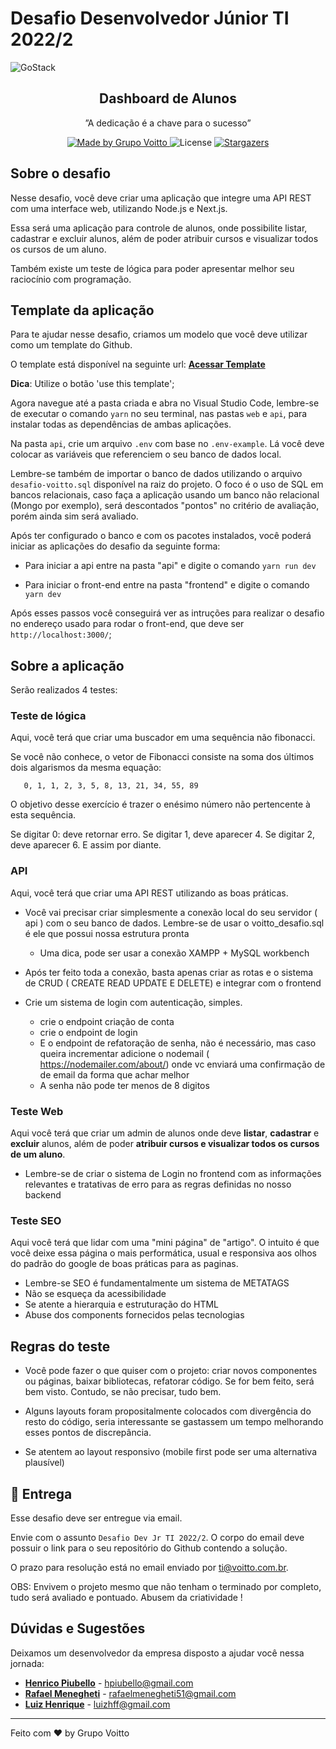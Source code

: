 # Desafio Desenvolvedor Júnior TI 2022/2

<img alt="GoStack" src="https://www.voitto.com.br/assets/videos/home_header.jpg" />

<h2 align="center">
  Dashboard de Alunos
</h2>

<p align="center">”A dedicação é a chave para o sucesso”</p>

<p align="center">

  <a href="https://www.voitto.com.br" target="_blank">
    <img alt="Made by Grupo Voitto" src="https://img.shields.io/badge/made%20by-Grupo Voitto-%23000">
  </a>

  <img alt="License" src="https://img.shields.io/badge/license-MIT-%23000">

  <a href="https://github.com/Grupo-Voitto/desafio-estagio/stargazers">
    <img alt="Stargazers" src="https://img.shields.io/github/stars/Grupo-Voitto/desafio-estagio?style=social">
  </a>
</p>


## Sobre o desafio

Nesse desafio, você deve criar uma aplicação que integre uma API REST com uma interface web, utilizando Node.js e Next.js.

Essa será uma aplicação para controle de alunos, onde possibilite listar, cadastrar e excluir alunos, além de poder atribuir cursos e visualizar todos os cursos de um aluno.

Também existe um teste de lógica para poder apresentar melhor seu raciocínio com programação. 

## Template da aplicação

Para te ajudar nesse desafio, criamos um modelo que você deve utilizar como um template do Github.

O template está disponível na seguinte url: **[Acessar Template](https://github.com/grupovoitto/desafio-dev-jr)**

**Dica**: Utilize o botão 'use this template';

Agora navegue até a pasta criada e abra no Visual Studio Code, lembre-se de executar o comando `yarn` no seu terminal, nas pastas `web` e `api`, para instalar todas as dependências de ambas aplicações.

Na pasta `api`, crie um arquivo `.env` com base no `.env-example`. Lá você deve colocar as variáveis que referenciem o seu banco de dados local.

Lembre-se também de importar o banco de dados utilizando o arquivo `desafio-voitto.sql` disponível na raiz do projeto. O foco é o uso de SQL em bancos relacionais, caso faça a aplicação usando um banco não relacional (Mongo por exemplo), será descontados "pontos" no critério de avaliação, porém ainda sim será avaliado.

Após ter configurado o banco e com os pacotes instalados, você poderá iniciar as aplicações do desafio da seguinte forma:
   
   - Para iniciar a api entre na pasta "api" e digite o comando `yarn run dev`
   
   - Para iniciar o front-end entre na pasta "frontend" e digite o comando `yarn dev`

Após esses passos você conseguirá ver as intruções para realizar o desafio no endereço usado para rodar o front-end, que deve ser `http://localhost:3000/`;

## Sobre a aplicação

Serão realizados 4 testes:


### Teste de lógica

Aqui, você terá que criar uma buscador em uma sequência não fibonacci.

Se você não conhece, o vetor de Fibonacci consiste na soma dos últimos
dois algarismos da mesma equação:

```
   0, 1, 1, 2, 3, 5, 8, 13, 21, 34, 55, 89
```

O objetivo desse exercício é trazer o enésimo número não pertencente à
esta sequência.

Se digitar 0: deve retornar erro. Se digitar 1, deve aparecer 4. Se
digitar 2, deve aparecer 6. E assim por diante.

### API

Aqui, você terá que criar uma API REST utilizando as boas práticas.

- Você vai precisar criar simplesmente a conexão local do seu servidor ( api ) com o seu banco de dados. Lembre-se de usar o voitto_desafio.sql é ele que possui nossa estrutura pronta
  - Uma dica, pode ser usar a conexão XAMPP + MySQL workbench

- Após ter feito toda a conexão, basta apenas criar as rotas e o sistema de  CRUD ( CREATE READ UPDATE E DELETE) e integrar com o frontend

- Crie um sistema de login com autenticação, simples.
  - crie o endpoint criação de conta
  - crie o endpoint de login
  - E o endpoint de refatoração de senha, não é necessário, mas caso queira incrementar adicione o nodemail ( https://nodemailer.com/about/) onde vc enviará uma confirmação de de email da forma que achar melhor
  - A senha não pode ter menos de 8 digitos

### Teste Web

Aqui você terá que criar um admin de alunos onde deve **listar**, **cadastrar** e **excluir** alunos, além de poder **atribuir cursos e visualizar todos os cursos de um aluno**.

- Lembre-se de criar o sistema de Login no frontend com as informações relevantes e tratativas de erro para as regras definidas no nosso backend

### Teste SEO

Aqui você terá que lidar com uma "mini página" de "artigo". O intuito é que você deixe essa página o mais performática, usual e responsiva aos olhos do padrão do google de boas práticas para as paginas.

- Lembre-se SEO é fundamentalmente um sistema de METATAGS
- Não se esqueça da acessibilidade
- Se atente a hierarquia e estruturação do HTML
- Abuse dos components fornecidos pelas tecnologias

## Regras do teste

- Você pode fazer o que quiser com o projeto: criar novos componentes ou páginas, baixar bibliotecas, refatorar código. Se for bem feito, será bem visto. Contudo, se não precisar, tudo bem.

- Alguns layouts foram propositalmente colocados com divergência do resto do código, seria interessante se gastassem um tempo melhorando esses pontos de discrepância.

- Se atentem ao layout responsivo (mobile first pode ser uma alternativa plausível)


## :calendar: Entrega

Esse desafio deve ser entregue via email. 

Envie com o assunto `Desafio Dev Jr TI 2022/2`. O corpo do email deve possuir o link para o seu repositório do Github contendo a solução.

O prazo para resolução está no email enviado por ti@voitto.com.br.


OBS: Envivem o projeto mesmo que não tenham o terminado por completo, tudo será avaliado e pontuado. Abusem da criatividade ! 

## Dúvidas e Sugestões

Deixamos um desenvolvedor da empresa disposto a ajudar você nessa jornada:

 - **[Henrico Piubello](https://github.com/henricop)** - hpiubello@gmail.com
 - **[Rafael Menegheti](https://github.com/rafamenegheti)** - rafaelmenegheti51@gmail.com
 - **[Luiz Henrique](https://github.com/lhuizf)** - luizhff@gmail.com




---

Feito com :heart: by Grupo Voitto
